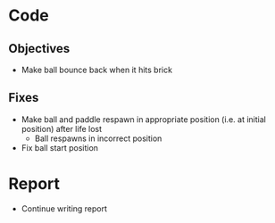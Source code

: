 # Code

## Objectives

- Make ball bounce back when it hits brick

## Fixes

- Make ball and paddle respawn in appropriate position (i.e. at initial position) after life lost
  - Ball respawns in incorrect position
- Fix ball start position

# Report

- Continue writing report
